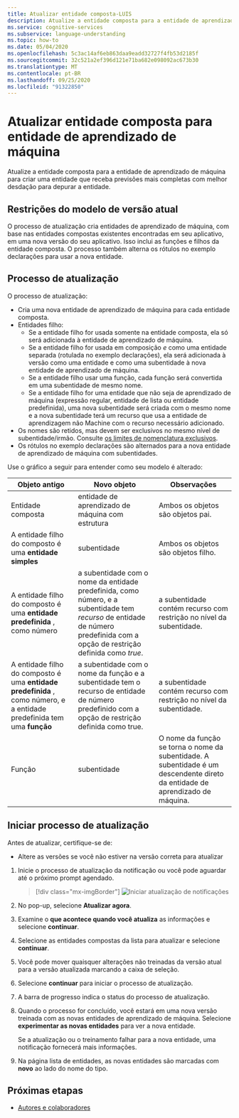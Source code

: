 ```yaml
---
title: Atualizar entidade composta-LUIS
description: Atualize a entidade composta para a entidade de aprendizado de máquina com o processo de atualização no portal do LUIS.
ms.service: cognitive-services
ms.subservice: language-understanding
ms.topic: how-to
ms.date: 05/04/2020
ms.openlocfilehash: 5c3ac14af6eb863daa9eadd32727f4fb53d2185f
ms.sourcegitcommit: 32c521a2ef396d121e71ba682e098092ac673b30
ms.translationtype: MT
ms.contentlocale: pt-BR
ms.lasthandoff: 09/25/2020
ms.locfileid: "91322850"
---
```

# <a name="upgrade-composite-entity-to-machine-learning-entity"></a>Atualizar entidade composta para entidade de aprendizado de máquina

Atualize a entidade composta para a entidade de aprendizado de máquina para criar uma entidade que receba previsões mais completas com melhor desdação para depurar a entidade.

## <a name="current-version-model-restrictions"></a>Restrições do modelo de versão atual

O processo de atualização cria entidades de aprendizado de máquina, com base nas entidades compostas existentes encontradas em seu aplicativo, em uma nova versão do seu aplicativo. Isso inclui as funções e filhos da entidade composta. O processo também alterna os rótulos no exemplo declarações para usar a nova entidade.

## <a name="upgrade-process"></a>Processo de atualização

O processo de atualização:
* Cria uma nova entidade de aprendizado de máquina para cada entidade composta.
* Entidades filho:
    * Se a entidade filho for usada somente na entidade composta, ela só será adicionada à entidade de aprendizado de máquina.
    * Se a entidade filho for usada em composição _e_ como uma entidade separada (rotulada no exemplo declarações), ela será adicionada à versão como uma entidade e como uma subentidade à nova entidade de aprendizado de máquina.
    * Se a entidade filho usar uma função, cada função será convertida em uma subentidade de mesmo nome.
    * Se a entidade filho for uma entidade que não seja de aprendizado de máquina (expressão regular, entidade de lista ou entidade predefinida), uma nova subentidade será criada com o mesmo nome e a nova subentidade terá um recurso que usa a entidade de aprendizagem não Machine com o recurso necessário adicionado.
* Os nomes são retidos, mas devem ser exclusivos no mesmo nível de subentidade/irmão. Consulte [os limites de nomenclatura exclusivos](luis-boundaries.md#name-uniqueness).
* Os rótulos no exemplo declarações são alternados para a nova entidade de aprendizado de máquina com subentidades.

Use o gráfico a seguir para entender como seu modelo é alterado:

|Objeto antigo|Novo objeto|Observações|
|--|--|--|
|Entidade composta|entidade de aprendizado de máquina com estrutura|Ambos os objetos são objetos pai.|
|A entidade filho do composto é uma **entidade simples**|subentidade|Ambos os objetos são objetos filho.|
|A entidade filho do composto é uma **entidade predefinida** , como número|a subentidade com o nome da entidade predefinida, como número, e a subentidade tem _recurso_ de entidade de número predefinida com a opção de restrição definida como _true_.|a subentidade contém recurso com restrição no nível da subentidade.|
|A entidade filho do composto é uma **entidade predefinida** , como número, e a entidade predefinida tem uma **função**|a subentidade com o nome da função e a subentidade tem o recurso de entidade de número predefinido com a opção de restrição definida como true.|a subentidade contém recurso com restrição no nível da subentidade.|
|Função|subentidade|O nome da função se torna o nome da subentidade. A subentidade é um descendente direto da entidade de aprendizado de máquina.|

## <a name="begin-upgrade-process"></a>Iniciar processo de atualização

Antes de atualizar, certifique-se de:

* Altere as versões se você não estiver na versão correta para atualizar


1. Inicie o processo de atualização da notificação ou você pode aguardar até o próximo prompt agendado.

    > [!div class="mx-imgBorder"]
    > ![Iniciar atualização de notificações](./media/update-composite-entity/notification-begin-update.png)

1. No pop-up, selecione **Atualizar agora**.

1. Examine o **que acontece quando você atualiza** as informações e selecione **continuar**.

1. Selecione as entidades compostas da lista para atualizar e selecione **continuar**.

1. Você pode mover quaisquer alterações não treinadas da versão atual para a versão atualizada marcando a caixa de seleção.

1. Selecione **continuar** para iniciar o processo de atualização.

1. A barra de progresso indica o status do processo de atualização.

1. Quando o processo for concluído, você estará em uma nova versão treinada com as novas entidades de aprendizado de máquina. Selecione **experimentar as novas entidades** para ver a nova entidade.

    Se a atualização ou o treinamento falhar para a nova entidade, uma notificação fornecerá mais informações.

1. Na página lista de entidades, as novas entidades são marcadas com **novo** ao lado do nome do tipo.

## <a name="next-steps"></a>Próximas etapas

* [Autores e colaboradores](luis-how-to-collaborate.md)